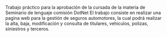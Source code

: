 Trabajo práctico para la aprobación de la cursada de la materia de Seminario de lenguaje comisión DotNet
El trabajo consiste en realizar una pagina web para la gestión de seguros automotores, la cual podrá realizar la alta, baja, modificación y consulta de titulares, vehiculos, polizas, siniestros y terceros.

